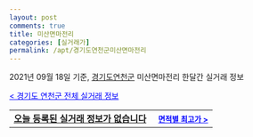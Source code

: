```yaml
---
layout: post
comments: true
title: 미산면마전리
categories: [실거래가]
permalink: /apt/경기도연천군미산면마전리
---
```


2021년 09월 18일 기준, <a href="/apt/경기도연천군">경기도연천군</a> 미산면마전리 한달간 실거래 정보

<a style="color: blue;" href="/apt/경기도연천군">< 경기도 연천군 전체 실거래 정보</a>
<!---- start ---->
<table>
  <tr>
    <td colspan="4" style="font-weight: bold;"><a href="/apt/경기도연천군미산면마전리{name_without_space}">오늘 등록된 실거래 정보가 없습니다</a> &nbsp;&nbsp;&nbsp; <a style="color: blue; font-size: smaller;" href="/apt/경기도연천군미산면마전리{name_without_space}">면적별 최고가 ></a></td>
  </tr>
    
</table>
<!---- end ---->
    